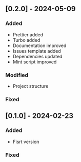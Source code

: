 ## [0.2.0] - 2024-05-09

### Added

- Prettier added
- Turbo added
- Documentation improved
- Issues template added
- Dependencies updated
- Mint script improved

### Modified

- Project structure

### Fixed

## [0.1.0] - 2024-02-23

### Added

- Fisrt version

### Fixed
